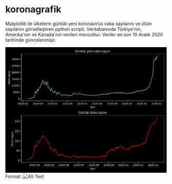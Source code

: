 # koronagrafik
Matplotlib ile ülkelerin günlük yeni koronavirüs vaka sayılarını ve ölüm sayılarını görselleştiren python scripti.
Veritabanında Türkiye'nin, Amerika'nın ve Kanada'nın verileri mevcuttur. Veriler en son 10 Aralık 2020 tarihinde güncelenmişir.

![GitHub Logo](Figure_1.png)
Format: ![Alt Text](url)
